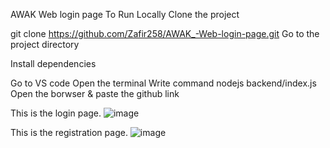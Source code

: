 AWAK Web login page
To Run Locally
Clone the project

  git clone https://github.com/Zafir258/AWAK_-Web-login-page.git
Go to the project directory

Install dependencies

Go to VS code 
Open the terminal 
Write command nodejs backend/index.js
Open the borwser & paste the github link


This is the login page.
![image](https://github.com/user-attachments/assets/a9fba35b-e943-4fe3-9740-c61f4f3a804f)

This is the registration page.
![image](https://github.com/user-attachments/assets/e340e2a8-fc86-41b7-80c2-259fbd271544)

